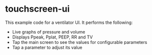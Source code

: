 # touchscreen-ui

This example code for a ventilator UI.  It performs the following:

- Live graphs of pressure and volume
- Displays Ppeak, Pplat, PEEP, RR and TV
- Tap the main screen to see the values for configurable parameters
- Tap a parameter to adjust its value


